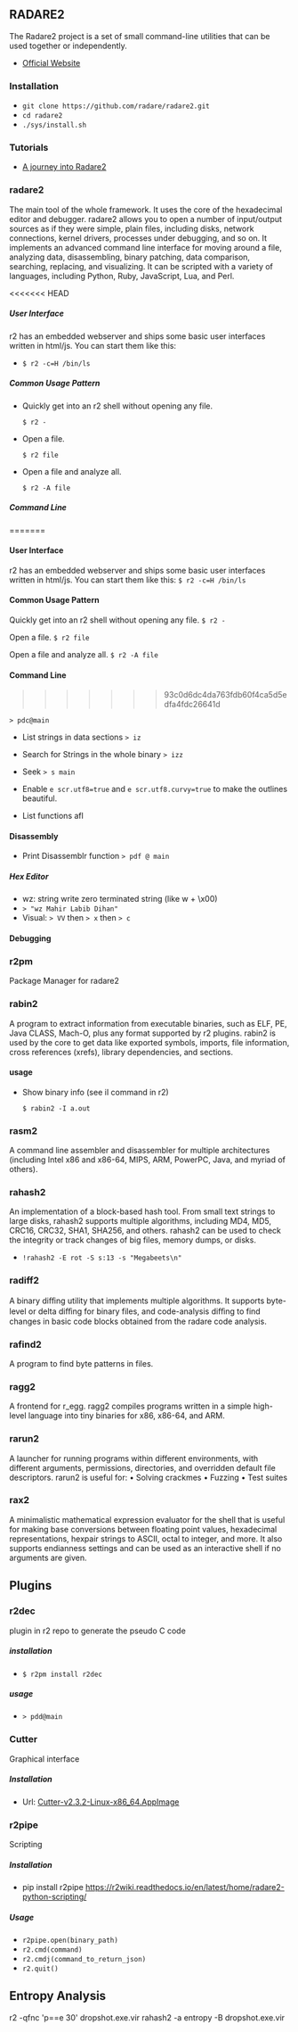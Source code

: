 ## RADARE2

The Radare2 project is a set of small command-line utilities that can be used together or independently.

- [Official Website](https://rada.re/n/)

### Installation

- `git clone https://github.com/radare/radare2.git`
- `cd radare2`
- `./sys/install.sh`

### Tutorials

- [A journey into Radare2](https://github.com/ITAYC0HEN/A-journey-into-Radare2)

### radare2

The main tool of the whole framework. It uses the core of the hexadecimal editor and debugger. radare2 allows you to open a number of input/output sources as if they were
simple, plain files, including disks, network connections, kernel drivers, processes under debugging, and so on.
It implements an advanced command line interface for moving around a file, analyzing data, disassembling, binary patching, data comparison, searching, replacing, and
visualizing. It can be scripted with a variety of languages, including Python, Ruby, JavaScript, Lua, and Perl.

<<<<<<< HEAD

##### User Interface

r2 has an embedded webserver and ships some basic user interfaces written in html/js. You can start them like this:

- `$ r2 -c=H /bin/ls`

##### Common Usage Pattern

- Quickly get into an r2 shell without opening any file.

  `$ r2 -`

- Open a file.

  `$ r2 file`

- Open a file and analyze all.

  `$ r2 -A file`

##### Command Line

=======

#### User Interface

r2 has an embedded webserver and ships some basic user interfaces written in html/js. You can start them like this:
`$ r2 -c=H /bin/ls`

#### Common Usage Pattern

Quickly get into an r2 shell without opening any file.
`$ r2 -`

Open a file.
`$ r2 file`

Open a file and analyze all.
`$ r2 -A file`

#### Command Line

> > > > > > > 93c0d6dc4da763fdb60f4ca5d5edfa4fdc26641d

`> pdc@main`

- List strings in data sections
  `> iz`

- Search for Strings in the whole binary
  `> izz`

- Seek
  `> s main`

- Enable `e scr.utf8=true` and `e scr.utf8.curvy=true` to make the outlines beautiful.

- List functions
  afl

#### Disassembly

- Print Disassemblr function
  `> pdf @ main`

##### Hex Editor

- wz: string write zero terminated string (like w + \x00)
- `> "wz Mahir Labib Dihan"`
- Visual: `> VV` then `> x` then `> c`

#### Debugging

### r2pm

Package Manager for radare2

### rabin2

A program to extract information from executable binaries, such as ELF, PE, Java CLASS, Mach-O, plus any format supported by r2 plugins. rabin2 is used by the core to
get data like exported symbols, imports, file information, cross references (xrefs), library dependencies, and sections.

#### usage

- Show binary info (see iI command in r2)

  `$ rabin2 -I a.out`

### rasm2

A command line assembler and disassembler for multiple architectures (including Intel x86 and x86-64, MIPS, ARM, PowerPC, Java, and myriad of others).

### rahash2

An implementation of a block-based hash tool. From small text strings to large disks, rahash2 supports multiple algorithms, including MD4, MD5, CRC16, CRC32, SHA1,
SHA256, and others. rahash2 can be used to check the integrity or track changes of big files, memory dumps, or disks.

- `!rahash2 -E rot -S s:13 -s "Megabeets\n"`

### radiff2

A binary diﬀing utility that implements multiple algorithms. It supports byte-level or delta diﬀing for binary files, and code-analysis diﬀing to find changes in basic code blocks
obtained from the radare code analysis.

### rafind2

A program to find byte patterns in files.

### ragg2

A frontend for r_egg. ragg2 compiles programs written in a simple high-level language into tiny binaries for x86, x86-64, and ARM.

### rarun2

A launcher for running programs within different environments, with different arguments, permissions, directories, and overridden default file descriptors. rarun2 is useful for:
• Solving crackmes
• Fuzzing
• Test suites

### rax2

A minimalistic mathematical expression evaluator for the shell that is useful for making base conversions between floating point values, hexadecimal representations, hexpair
strings to ASCII, octal to integer, and more. It also supports endianness settings and can be used as an interactive shell if no arguments are given.

## Plugins

### r2dec

plugin in r2 repo to generate the pseudo C code

##### installation

- `$ r2pm install r2dec`

##### usage

- `> pdd@main`

### Cutter

Graphical interface

##### Installation

- Url: [Cutter-v2.3.2-Linux-x86_64.AppImage](https://github.com/rizinorg/cutter/releases/download/v2.3.2/Cutter-v2.3.2-Linux-x86_64.AppImage)

### r2pipe

Scripting

##### Installation

- pip install r2pipe
  https://r2wiki.readthedocs.io/en/latest/home/radare2-python-scripting/

##### Usage

- `r2pipe.open(binary_path)`
- `r2.cmd(command)`
- `r2.cmdj(command_to_return_json)`
- `r2.quit()`

## Entropy Analysis

r2 -qfnc 'p==e 30' dropshot.exe.vir
rahash2 -a entropy -B dropshot.exe.vir
